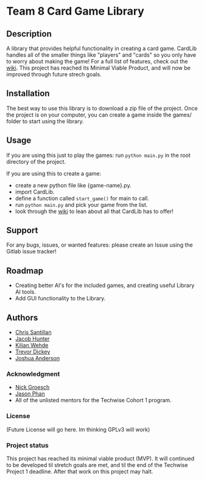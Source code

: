 # Team 8 Card Game Library

## Description
A library that provides helpful functionality in creating a card game. CardLib handles all of the smaller things like "players" and "cards" so you only have to worry about making the game! For a full list of features, check out the [wiki](https://gitlab.com/janderson2024/card_game_project_1/-/wikis/home).
This project has reached its Minimal Viable Product, and will now be improved through future strech goals.

## Installation
The best way to use this library is to download a zip file of the project. Once the project is on your computer, you can create a game inside the games/ folder to start using the library. 

## Usage
If you are using this just to play the games:
run `python main.py` in the root directory of the project.

If you are using this to create a game:
* create a new python file like {game-name}.py.
* import CardLib.
* define a function called `start_game()` for main to call.
* run `python main.py` and pick your game from the list.
* look through the [wiki](https://gitlab.com/janderson2024/card_game_project_1/-/wikis/home) to lean about all that CardLib has to offer!

## Support
For any bugs, issues, or wanted features: please create an Issue using the Gitlab issue tracker!

## Roadmap
* Creating better AI's for the included games, and creating useful Library AI tools.
* Add GUI functionality to the Library.


## Authors
* [Chris Santillan](https://gitlab.com/ChrisSantillan)
* [Jacob Hunter](https://gitlab.com/jacobghunter)
* [Kilian Wehde](https://gitlab.com/Wehde)
* [Trevor Dickey](https://gitlab.com/DickeyT)
* [Joshua Anderson](https://gitlab.com/janderson2024)

### Acknowledgment
* [Nick Groesch](https://gitlab.com/nick-talent-sprint)
* [Jason Phan](https://gitlab.com/jasoninparadise)
* All of the unlisted mentors for the Techwise Cohort 1 program.

### License
(Future License will go here. Im thinking GPLv3 will work)

### Project status
This project has reached its minimal viable product (MVP). It will continued to be developed til stretch goals are met, and til the end of the Techwise Project 1 deadline. After that work on this project may halt.
